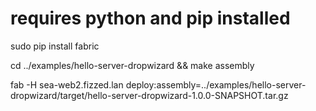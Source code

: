 # requires python and pip installed

sudo pip install fabric

cd ../examples/hello-server-dropwizard && make assembly

fab -H sea-web2.fizzed.lan deploy:assembly=../examples/hello-server-dropwizard/target/hello-server-dropwizard-1.0.0-SNAPSHOT.tar.gz

